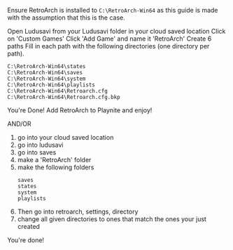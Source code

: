 Ensure RetroArch is installed to `C:\RetroArch-Win64` as this guide is made with the assumption that this is the case.

Open Ludusavi from your Ludusavi folder in your cloud saved location
Click on 'Custom Games'
Click 'Add Game' and name it 'RetroArch'
Create 6 paths
Fill in each path with the following directories (one directory per path).

```
C:\RetroArch-Win64\states
C:\RetroArch-Win64\saves
C:\RetroArch-Win64\system
C:\RetroArch-Win64\playlists
C:\RetroArch-Win64\Retroarch.cfg
C:\RetroArch-Win64\Retroarch.cfg.bkp
```

You're Done! Add RetroArch to Playnite and enjoy!


AND/OR


1. go into your cloud saved location
2. go into ludusavi
3. go into saves
4. make a 'RetroArch' folder
5. make the following folders
   ```
   saves
   states
   system
   playlists
   ```
6. Then go into retroarch, settings, directory
7. change all given directories to ones that match the ones your just created

You're done!
